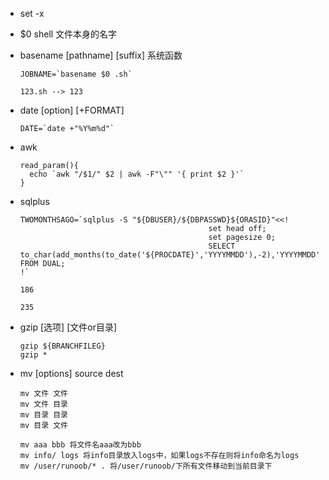  - set -x

- $0 shell 文件本身的名字

- basename [pathname] [suffix]  系统函数

  ```shell
  JOBNAME=`basename $0 .sh`
  
  123.sh --> 123
  ```

- date [option] [+FORMAT]

  ```shell
  DATE=`date +"%Y%m%d"`
  ```

- awk

  ```shell
  read_param(){
  	echo `awk "/$1/" $2 | awk -F"\"" '{ print $2 }'`
  }
  ```

- sqlplus

  ```SHELL
  TWOMONTHSAGO=`sqlplus -S "${DBUSER}/${DBPASSWD}${ORASID}"<<!
  											set head off;
  											set pagesize 0;
  											SELECT to_char(add_months(to_date('${PROCDATE}','YYYYMMDD'),-2),'YYYYMMDD') FROM DUAL;
  !`
  
  186
  
  235
  ```

- gzip [选项] [文件or目录]

  ```shell
  gzip ${BRANCHFILEG} 
  gzip *
  ```

- mv [options] source dest

  ```
  mv 文件 文件
  mv 文件 目录
  mv 目录 目录  
  mv 目录 文件
  
  mv aaa bbb 将文件名aaa改为bbb
  mv info/ logs 将info目录放入logs中，如果logs不存在则将info命名为logs
  mv /user/runoob/* . 将/user/runoob/下所有文件移动到当前目录下
  
  
  ```

  
